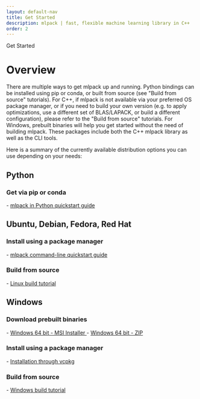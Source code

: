 ```yaml
---
layout: default-nav
title: Get Started
description: mlpack | fast, flexible machine learning library in C++
order: 2
---
```


<div class="page-title-header">Get Started</div>

<h1>Overview</h1>

There are multiple ways to get mlpack up and running. Python bindings can be installed using pip or conda, or built from source (see "Build from source" tutorials).
For C++, if mlpack is not available via your preferred OS package manager, or if you need to build your own version (e.g. to apply optimizations, use a different 
set of BLAS/LAPACK, or build a different configuration), please refer to the "Build from source" tutorials.
For Windows, prebuilt binaries will help you get started without the need of building mlpack. These packages include both the C++ mlpack library as well as the CLI tools.

Here is a summary of the currently available distribution options you can use depending on your needs:

<h2>Python</h2>

<h3> Get via pip or conda </h3>
- <a href="https://www.mlpack.org/doc/mlpack-3.1.0/doxygen/python_quickstart.html"> mlpack in Python quickstart guide </a>

<h2> Ubuntu, Debian, Fedora, Red Hat </h2>

<h3> Install using a package manager </h3>
- <a href="https://www.mlpack.org/doc/mlpack-3.1.0/doxygen/cli_quickstart.html"> mlpack command-line quickstart guide </a>

<h3> Build from source </h3>
- <a href="https://www.mlpack.org/doc/mlpack-3.1.0/doxygen/build.html"> Linux build tutorial </a>

<h2> Windows </h2>

<h3> Download prebuilt binaries </h3>
- <a href="/files/mlpack-3.1.0.msi"> Windows 64 bit - MSI Installer </a>
- <a href="/files/mlpack-3.1.0.zip"> Windows 64 bit - ZIP </a>

<h3> Install using a package manager </h3>
- <a href="https://www.mlpack.org/doc/mlpack-3.1.0/doxygen/build_windows.html"> Installation through vcpkg </a>

<h3> Build from source </h3>
- <a href="https://www.mlpack.org/doc/mlpack-3.1.0/doxygen/build_windows.html"> Windows build tutorial </a>

